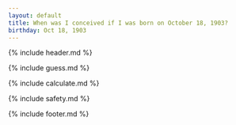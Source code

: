 ```yaml
---
layout: default
title: When was I conceived if I was born on October 18, 1903?
birthday: Oct 18, 1903
---
```


{% include header.md %}

{% include guess.md %}

{% include calculate.md %}

{% include safety.md %}

{% include footer.md %}



